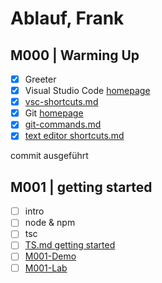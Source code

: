 # Ablauf, Frank

## M000 | Warming Up

- [x] Greeter
- [x] Visual Studio Code [homepage](https://code.visualstudio.com/)
- [x] [vsc-shortcuts.md](SHORTCUTS-VSCODE.md)
- [x] Git [homepage](https://git-scm.com)
- [x] [git-commands.md](GIT-COMMANDS.md)
- [x] [text editor shortcuts.md](SHORTCUTS-EDITOR.md)

commit ausgeführt

## M001 | getting started

- [ ] intro
- [ ] node & npm
- [ ] tsc
- [ ] [TS.md getting started](typescript.md#ts--getting-started)
- [ ] [M001-Demo](M001-Demo-Helloworld/greeter.ts)
- [ ] [M001-Lab](M001-Lab-LoginForm/m1-Aufgabenstellung.md)
